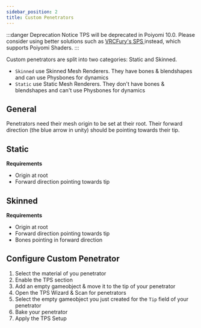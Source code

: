 ```yaml
---
sidebar_position: 2
title: Custom Penetrators
---
```


:::danger Deprecation Notice
TPS will be deprecated in Poiyomi 10.0. Please consider using better solutions such as [VRCFury's SPS <FAIcon icon="fa-solid fa-square-arrow-up-right"/>](https://vrcfury.com/sps/) instead, which supports Poiyomi Shaders.
:::

Custom penetrators are split into two categories: Static and Skinned.
- `Skinned` use Skinned Mesh Renderers. They have bones & blendshapes and can use Physbones for dynamics
- `Static` use Static Mesh Renderers. They don't have bones & blendshapes and can't use Physbones for dynamics

## General

Penetrators need their mesh origin to be set at their root. Their forward direction (the blue arrow in unity) should be pointing towards their tip.

## Static
**Requirements**
- Origin at root
- Forward direction pointing towards tip

## Skinned
**Requirements**
- Origin at root
- Forward direction pointing towards tip
- Bones pointing in forward direction

## Configure Custom Penetrator
1. Select the material of you penetrator
2. Enable the TPS section
3. Add an empty gameobject & move it to the tip of your penetrator
4. Open the TPS Wizard & Scan for penetrators
5. Select the empty gameobject you just created for the `Tip` field of your penetrator
6. Bake your penetrator
7. Apply the TPS Setup